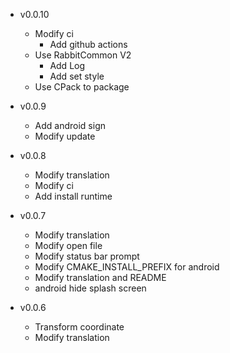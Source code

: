- v0.0.10
  + Modify ci
    + Add github actions
  + Use RabbitCommon V2
    + Add Log
    + Add set style
  + Use CPack to package

- v0.0.9
  + Add android sign
  + Modify update

- v0.0.8
  + Modify translation
  + Modify ci
  + Add install runtime

- v0.0.7
  + Modify translation
  + Modify open file
  + Modify status bar prompt
  + Modify CMAKE_INSTALL_PREFIX for android
  + Modify translation and README
  + android hide splash screen

- v0.0.6
  + Transform coordinate
  + Modify translation
